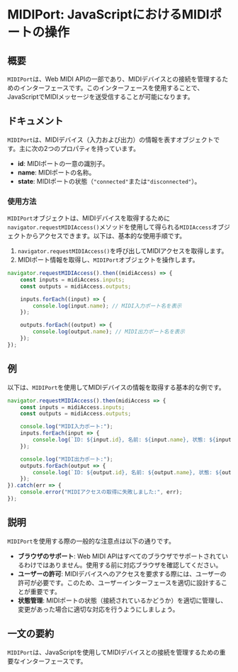 <!--
Meta Description: # MIDIPort: JavaScriptにおけるMIDIポートの操作 ## 概要 `MIDIPort`は、Web MIDI APIの一部であり、MIDIデバイスとの接続を管理するためのインターフェースです。このインターフェースを使用することで、JavaScriptでMIDIメッセージを送受信する...
Meta Keywords: midiport, midiaccess, console, inputs, outputs
-->

# MIDIPort: JavaScriptにおけるMIDIポートの操作

## 概要
`MIDIPort`は、Web MIDI APIの一部であり、MIDIデバイスとの接続を管理するためのインターフェースです。このインターフェースを使用することで、JavaScriptでMIDIメッセージを送受信することが可能になります。

## ドキュメント
`MIDIPort`は、MIDIデバイス（入力および出力）の情報を表すオブジェクトです。主に次の2つのプロパティを持っています。

- **id**: MIDIポートの一意の識別子。
- **name**: MIDIポートの名称。
- **state**: MIDIポートの状態（`"connected"`または`"disconnected"`）。

### 使用方法
`MIDIPort`オブジェクトは、MIDIデバイスを取得するために`navigator.requestMIDIAccess()`メソッドを使用して得られる`MIDIAccess`オブジェクトからアクセスできます。以下は、基本的な使用手順です。

1. `navigator.requestMIDIAccess()`を呼び出してMIDIアクセスを取得します。
2. MIDIポート情報を取得し、`MIDIPort`オブジェクトを操作します。

```javascript
navigator.requestMIDIAccess().then((midiAccess) => {
    const inputs = midiAccess.inputs;
    const outputs = midiAccess.outputs;

    inputs.forEach((input) => {
        console.log(input.name); // MIDI入力ポート名を表示
    });

    outputs.forEach((output) => {
        console.log(output.name); // MIDI出力ポート名を表示
    });
});
```

## 例
以下は、`MIDIPort`を使用してMIDIデバイスの情報を取得する基本的な例です。

```javascript
navigator.requestMIDIAccess().then(midiAccess => {
    const inputs = midiAccess.inputs;
    const outputs = midiAccess.outputs;

    console.log("MIDI入力ポート:");
    inputs.forEach(input => {
        console.log(`ID: ${input.id}, 名前: ${input.name}, 状態: ${input.state}`);
    });

    console.log("MIDI出力ポート:");
    outputs.forEach(output => {
        console.log(`ID: ${output.id}, 名前: ${output.name}, 状態: ${output.state}`);
    });
}).catch(err => {
    console.error("MIDIアクセスの取得に失敗しました:", err);
});
```

## 説明
`MIDIPort`を使用する際の一般的な注意点は以下の通りです。

- **ブラウザのサポート**: Web MIDI APIはすべてのブラウザでサポートされているわけではありません。使用する前に対応ブラウザを確認してください。
- **ユーザーの許可**: MIDIデバイスへのアクセスを要求する際には、ユーザーの許可が必要です。このため、ユーザーインターフェースを適切に設計することが重要です。
- **状態管理**: MIDIポートの状態（接続されているかどうか）を適切に管理し、変更があった場合に適切な対応を行うようにしましょう。

## 一文の要約
`MIDIPort`は、JavaScriptを使用してMIDIデバイスとの接続を管理するための重要なインターフェースです。